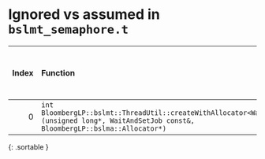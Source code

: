 # Ignored vs assumed in `bslmt_semaphore.t`

<script src="../sorttable.js"></script>
|   Index | Function                                                                                                                                       |   Difference in number of lines |   Function size difference in bytes | Disassembly                                                             |   Number of lines in assumed build | Number of bytes in assumed build   |   Number of lines in ignored build | Number of bytes in ignored build   |
|--------:|:-----------------------------------------------------------------------------------------------------------------------------------------------|--------------------------------:|------------------------------------:|:------------------------------------------------------------------------|-----------------------------------:|:-----------------------------------|-----------------------------------:|:-----------------------------------|
|       0 | `int BloombergLP::bslmt::ThreadUtil::createWithAllocator<WaitAndSetJob>(unsigned long*, WaitAndSetJob const&, BloombergLP::bslma::Allocator*)` |                              -7 |                                 -32 | [Assumed](0.assume.s.txt), [Ignored](0.none.s.txt), [Diff](0.diff.html) |                                368 | 4,213,168                          |                                400 | 4,213,168                          |
{: .sortable }
